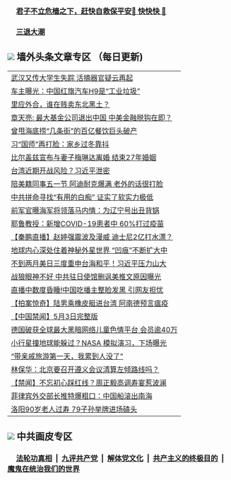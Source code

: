 
 ### &nbsp;&nbsp;&nbsp;&nbsp; [君子不立危樯之下，赶快自救保平安🍎 快快快 📩](https://github.com/pwgy/td/blob/master/README.md)

 ### &nbsp;&nbsp;&nbsp;&nbsp; [三退大潮](https://ww3.xkide.work/?key=zuuelqyfglsfjmgm&pin=65881581&ag=ogQuit&from=pw2) 

## <img src="https://img.icons8.com/cute-clipart/2x/circled-right.png"> 墙外头条文章专区 （每日更新)

<Table>
<tr><td colspan="2" align="left"><a href="https://www.catoke.work/?name=c1405665&key=molzvippzwjkxywc&from=pw2">武汉又传大学生失踪 活摘器官疑云再起</a></td></tr>
<tr><td colspan="2" align="left"><a href="https://www.catoke.work/?name=c1405672&key=molzvippzwjkxywc&from=pw2">车主曝光：中国红旗汽车H9是“工业垃圾”</a></td></tr>
<tr><td colspan="2" align="left"><a href="https://www.catoke.work/?name=c1405645&key=molzvippzwjkxywc&from=pw2">里应外合，谁在贱卖东北黑土？</a></td></tr>
<tr><td colspan="2" align="left"><a href="https://www.catoke.work/?name=c1405666&key=molzvippzwjkxywc&from=pw2">章天亮: 最大基金公司退出中国 中美金融脱钩在即？</a></td></tr>
<tr><td colspan="2" align="left"><a href="https://www.catoke.work/?name=c1405627&key=molzvippzwjkxywc&from=pw2">曾甩海底捞“几条街”的百亿餐饮巨头破产</a></td></tr>
<tr><td colspan="2" align="left"><a href="https://www.catoke.work/?name=c1405667&key=molzvippzwjkxywc&from=pw2">习“国师”再打脸：家乡过冬靠抖</a></td></tr>
<tr><td colspan="2" align="left"><a href="https://www.catoke.work/?name=c1405643&key=molzvippzwjkxywc&from=pw2">比尔盖兹宣布与妻子梅琳达离婚 结束27年婚姻</a></td></tr>
<tr><td colspan="2" align="left"><a href="https://www.catoke.work/?name=c1405716&key=molzvippzwjkxywc&from=pw2">台湾近期开战风险？习近平泄密</a></td></tr>
<tr><td colspan="2" align="left"><a href="https://www.catoke.work/?name=c1405684&key=molzvippzwjkxywc&from=pw2">陪美籍同事五一节 阿迪耐克爆满 老外的话很打脸</a></td></tr>
<tr><td colspan="2" align="left"><a href="https://www.catoke.work/?name=c1405644&key=molzvippzwjkxywc&from=pw2">中共拼命寻找“有用的白痴” 证实了软实力极低</a></td></tr>
<tr><td colspan="2" align="left"><a href="https://www.catoke.work/?name=c1405626&key=molzvippzwjkxywc&from=pw2">前军官曝海军将领落马内情：为辽宁号出丑背锅</a></td></tr>
<tr><td colspan="2" align="left"><a href="https://www.catoke.work/?name=c1405683&key=molzvippzwjkxywc&from=pw2">耶鲁教授：新增COVID-19患者中 60&#x25;打过疫苗</a></td></tr>
<tr><td colspan="2" align="left"><a href="https://www.catoke.work/?name=c1405673&key=molzvippzwjkxywc&from=pw2">【秦鹏直播】赵婷强震波及漫威 迪士尼2亿打水漂？</a></td></tr>
<tr><td colspan="2" align="left"><a href="https://www.catoke.work/?name=c1405612&key=molzvippzwjkxywc&from=pw2">地球内心深处住着神秘外星世界 “凹痕”不断扩大中</a></td></tr>
<tr><td colspan="2" align="left"><a href="https://www.catoke.work/?name=c1405717&key=molzvippzwjkxywc&from=pw2">不到两月美日三度重申台海和平！习近平压力山大</a></td></tr>
<tr><td colspan="2" align="left"><a href="https://www.catoke.work/?name=c1405641&key=molzvippzwjkxywc&from=pw2">战狼眼神不好 中共驻日使馆删讽美推文原因曝光</a></td></tr>
<tr><td colspan="2" align="left"><a href="https://www.catoke.work/?name=c1405637&key=molzvippzwjkxywc&from=pw2">直播中数度昏睡!中国吃播主整脸发黑 引网友担忧</a></td></tr>
<tr><td colspan="2" align="left"><a href="https://www.catoke.work/?name=c1405561&key=molzvippzwjkxywc&from=pw2">【拍案惊奇】陆男乘橡皮艇进台湾 阿南德预言瘟疫</a></td></tr>
<tr><td colspan="2" align="left"><a href="https://www.catoke.work/?name=c1405516&key=molzvippzwjkxywc&from=pw2">【中国禁闻】5月3日完整版</a></td></tr>
<tr><td colspan="2" align="left"><a href="https://www.catoke.work/?name=c1405642&key=molzvippzwjkxywc&from=pw2">德国破获全球最大黑暗网络儿童色情平台 会员逾40万</a></td></tr>
<tr><td colspan="2" align="left"><a href="https://www.catoke.work/?name=c1405646&key=molzvippzwjkxywc&from=pw2">小行星撞地球能躲过？NASA 模拟演习，下场曝光</a></td></tr>
<tr><td colspan="2" align="left"><a href="https://www.catoke.work/?name=c1405633&key=molzvippzwjkxywc&from=pw2">“带亲戚旅游第一天，我累到人没了”</a></td></tr>
<tr><td colspan="2" align="left"><a href="https://www.catoke.work/?name=c1405595&key=molzvippzwjkxywc&from=pw2">林保华：北京要召开遵义会议清算左倾路线吗？</a></td></tr>
<tr><td colspan="2" align="left"><a href="https://www.catoke.work/?name=c1405520&key=molzvippzwjkxywc&from=pw2">【禁闻】不忘初心踩红线？周正毅高调寿宴惹波澜</a></td></tr>
<tr><td colspan="2" align="left"><a href="https://www.catoke.work/?name=c1405524&key=molzvippzwjkxywc&from=pw2">菲律宾外交部长推特爆粗口：中国船滚出南海</a></td></tr>
<tr><td colspan="2" align="left"><a href="https://www.catoke.work/?name=c1405545&key=molzvippzwjkxywc&from=pw2">洛阳90岁老人过寿 79子孙举牌进场磕头</a></td></tr>
 </Table>

 ## <img src="https://img.icons8.com/cute-clipart/2x/circled-right.png"> 中共画皮专区
 ### &nbsp;&nbsp;&nbsp;&nbsp; [法轮功真相](https://github.com/begood0513/basic/blob/master/README.md) &nbsp;|&nbsp; [九评共产党](https://github.com/begood0513/9ping.md/blob/master/README.md) &nbsp;|&nbsp; [解体党文化](https://github.com/begood0513/jtdwh.md/blob/master/README.md)   &nbsp;|&nbsp; [共产主义的终极目的](https://github.com/begood0513/gczydzjmd.md/blob/master/README.md) &nbsp;|&nbsp; [魔鬼在统治我们的世界](https://github.com/begood0513/gczydzjmd.md/blob/master/README.md) 

